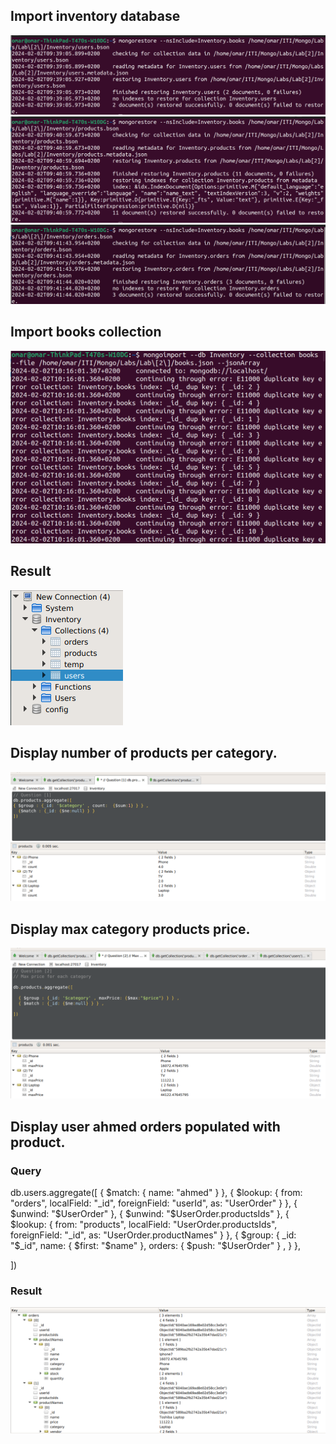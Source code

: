 ## Import inventory database

![collection 1](./imgs/1.png)
![collection 2](./imgs/2.png)
![collection 3](./imgs/3.png)

## Import books collection

![books Collection](./imgs/booksImport.png)

## Result 
![result](./imgs/4.png)

## Display number of products per category.

![Q1](./imgs/Q1.png)

## Display max category products price.

![Q2](./imgs/Q2.png)

## Display user ahmed orders populated with product.

### Query
db.users.aggregate([
  {
    $match: {
      name: "ahmed"
    }
  },
  {
    $lookup: {
      from: "orders",
      localField: "_id",
      foreignField: "userId",
      as: "UserOrder"
    }
  },
  {
    $unwind: "$UserOrder"
  },
  {
    $unwind: "$UserOrder.productsIds"
  },
  {
    $lookup: {
      from: "products",
      localField: "UserOrder.productsIds",
      foreignField: "_id",
      as: "UserOrder.productNames"
    }
  },
  {
    $group: {
      _id: "$_id",
      name: { $first: "$name" },
      orders: { $push: "$UserOrder" } ,
    }
  },

  
])

### Result
![Q3](./imgs/Q3.png)
